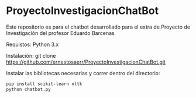 # ProyectoInvestigacionChatBot
Este repositorio es para el chatbot desarrollado para el extra de Proyecto de Investigación del profesor Eduardo Barcenas

Requistos: Python 3.x

Instalación:
git clone https://github.com/ernestosaerr/ProyectoInvestigacionChatBot.git

Instalar las bibliotecas necesarias y correr dentro del directorio:
```bash
pip install scikit-learn nltk
python chatbot.py
